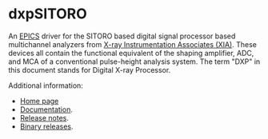 dxpSITORO
=======
An 
[EPICS](http://www.aps.anl.gov/epics/) 
driver for the SITORO based digital signal processor based multichannel
analyzers from <a href="http://www.xia.com">X-ray Instrumentation Associates (XIA)</a>.
These devices all contain the functional equivalent of the shaping amplifier, ADC,
and MCA of a conventional pulse-height analysis system. The term "DXP" in this document
stands for Digital X-ray Processor.

Additional information:
* [Home page](https://cars.uchicago.edu/software/epics/dxpSITORO.html)
* [Documentation](https://cars.uchicago.edu/software/epics/dxpSITORODoc.html).
* [Release notes](https://cars.uchicago.edu/software/epics/dxpSITOROReleaseNotes.html).
* [Binary releases](https://cars.uchicago.edu/software/pub/dxpSITORO).

